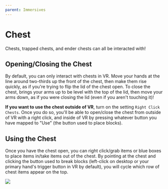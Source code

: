 ```yaml
---
parent: Immersives
---
```


# Chest

Chests, trapped chests, and ender chests can all be interacted with!

## Opening/Closing the Chest

By default, you can only interact with chests in VR. Move your hands at the line around two-thirds up the front of the chest, then make them rise quickly, as if you're trying to flip the lid of the chest open. To close the chest, brings your arms up to be level with the top of the lid, then move your arms down, as if you were closing the lid (even if you aren't touching it)!

**If you want to use the chest outside of VR**, turn on the setting `Right Click Chests`. Once you do so, you'll be able to open/close the chest from outside of VR with a right click, and inside of VR by pressing whatever button you have mapped to "Use" (the button used to place blocks).

## Using the Chest

Once you have the chest open, you can right click/grab items or blue boxes to place items in/take items out of the chest. By pointing at the chest and clicking the button used to break blocks (left-click on desktop or your primary hand's trigger button in VR by default), you will cycle which row of chest items appear on the top.

![](/gif/chest_nonvr.gif)